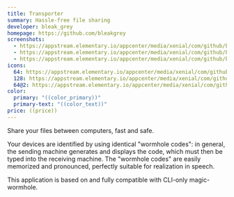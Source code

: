 ```yaml
---
title: Transporter
summary: Hassle-free file sharing
developer: bleak_grey
homepage: https://github.com/bleakgrey
screenshots:
  - https://appstream.elementary.io/appcenter/media/xenial/com/github/bleakgrey.transporter.desktop/5B9C16B55385AA4D0154B50839D0F3AE/screenshots/image-1_orig.png
  - https://appstream.elementary.io/appcenter/media/xenial/com/github/bleakgrey.transporter.desktop/5B9C16B55385AA4D0154B50839D0F3AE/screenshots/image-2_orig.png
  - https://appstream.elementary.io/appcenter/media/xenial/com/github/bleakgrey.transporter.desktop/5B9C16B55385AA4D0154B50839D0F3AE/screenshots/image-3_orig.png
icons:
  64: https://appstream.elementary.io/appcenter/media/xenial/com/github/bleakgrey.transporter.desktop/5B9C16B55385AA4D0154B50839D0F3AE/icons/64x64/com.github.bleakgrey.transporter_com.github.bleakgrey.transporter.png
  128: https://appstream.elementary.io/appcenter/media/xenial/com/github/bleakgrey.transporter.desktop/5B9C16B55385AA4D0154B50839D0F3AE/icons/128x128/com.github.bleakgrey.transporter_com.github.bleakgrey.transporter.png
  64@2: https://appstream.elementary.io/appcenter/media/xenial/com/github/bleakgrey.transporter.desktop/5B9C16B55385AA4D0154B50839D0F3AE/icons/64x64@2/com.github.bleakgrey.transporter_com.github.bleakgrey.transporter.png
color:
  primary: "((color_primary))"
  primary-text: "((color_text))"
price: ((price))
---
```


<p>Share your files between computers, fast and safe.</p>
<p>Your devices are identified by using identical &quot;wormhole codes&quot;: in general, the sending machine generates and displays the code, which must then be typed into the receiving machine. The &quot;wormhole codes&quot; are easily memorized and pronounced, perfectly suitable for realization in speech.</p>
<p>This application is based on and fully compatible with CLI-only magic-wormhole.</p>